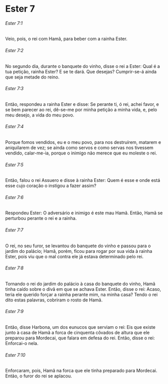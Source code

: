 # Ester 7

###### Ester 7:1

Veio, pois, o rei com Hamã, para beber com a rainha Ester.

###### Ester 7:2

No segundo dia, durante o banquete do vinho, disse o rei a Ester: Qual é a tua petição, rainha Ester? E se te dará. Que desejas? Cumprir-se-á ainda que seja metade do reino.

###### Ester 7:3

Então, respondeu a rainha Ester e disse: Se perante ti, ó rei, achei favor, e se bem parecer ao rei, dê-se-me por minha petição a minha vida, e, pelo meu desejo, a vida do meu povo.

###### Ester 7:4

Porque fomos vendidos, eu e o meu povo, para nos destruírem, matarem e aniquilarem de vez; se ainda como servos e como servas nos tivessem vendido, calar-me-ia, porque o inimigo não merece que eu moleste o rei.

###### Ester 7:5

Então, falou o rei Assuero e disse à rainha Ester: Quem é esse e onde está esse cujo coração o instigou a fazer assim?

###### Ester 7:6

Respondeu Ester: O adversário e inimigo é este mau Hamã. Então, Hamã se perturbou perante o rei e a rainha.

###### Ester 7:7

O rei, no seu furor, se levantou do banquete do vinho e passou para o jardim do palácio; Hamã, porém, ficou para rogar por sua vida à rainha Ester, pois viu que o mal contra ele já estava determinado pelo rei.

###### Ester 7:8

Tornando o rei do jardim do palácio à casa do banquete do vinho, Hamã tinha caído sobre o divã em que se achava Ester. Então, disse o rei: Acaso, teria ele querido forçar a rainha perante mim, na minha casa? Tendo o rei dito estas palavras, cobriram o rosto de Hamã.

###### Ester 7:9

Então, disse Harbona, um dos eunucos que serviam o rei: Eis que existe junto à casa de Hamã a forca de cinquenta côvados de altura que ele preparou para Mordecai, que falara em defesa do rei. Então, disse o rei: Enforcai-o nela.

###### Ester 7:10

Enforcaram, pois, Hamã na forca que ele tinha preparado para Mordecai. Então, o furor do rei se aplacou.

